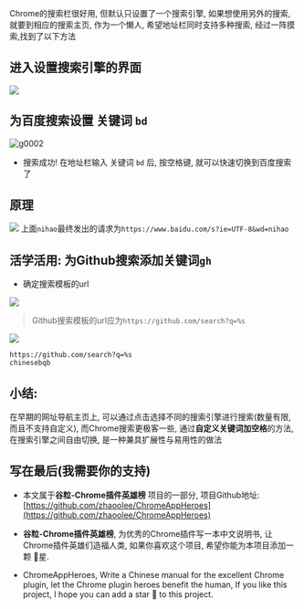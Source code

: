 Chrome的搜索栏很好用, 但默认只设置了一个搜索引擎, 如果想使用另外的搜索, 就要到相应的搜索主页, 作为一个懒人, 希望地址栏同时支持多种搜索, 经过一阵摸索,找到了以下方法


## 进入设置搜索引擎的界面

![](https://user-images.githubusercontent.com/15868458/62503013-eca3c500-b824-11e9-97d0-b220e8a19838.gif)


## 为百度搜索设置 关键词 `bd`
![g0002](https://user-images.githubusercontent.com/15868458/62503051-15c45580-b825-11e9-8b8f-b67f37475ccd.gif)
- 搜索成功! 在地址栏输入 关键词 `bd` 后, 按空格键, 就可以快速切换到百度搜索了


## 原理

![](https://user-images.githubusercontent.com/15868458/62503208-c599c300-b825-11e9-8f85-a3714d0ac7db.png)
上面`nihao`最终发出的请求为`https://www.baidu.com/s?ie=UTF-8&wd=nihao`



## 活学活用: 为Github搜索添加关键词`gh`

- 确定搜索模板的url

![](https://user-images.githubusercontent.com/15868458/62503480-f4fcff80-b826-11e9-9e8b-667afd131fa7.png)
> Github搜索模板的url应为`https://github.com/search?q=%s`

![](https://user-images.githubusercontent.com/15868458/62503773-3c37c000-b828-11e9-9605-4ecce76830ec.gif)
```
https://github.com/search?q=%s
chinesebqb
```


## 小结:

在早期的网址导航主页上, 可以通过点击选择不同的搜索引擎进行搜索(数量有限, 而且不支持自定义), 而Chrome搜索更极客一些, 通过**自定义关键词加空格**的方法, 在搜索引擎之间自由切换, 是一种兼具扩展性与易用性的做法


## 写在最后(我需要你的支持)

- 本文属于**谷粒-Chrome插件英雄榜** 项目的一部分, 项目Github地址: [https://github.com/zhaoolee/ChromeAppHeroes](https://github.com/zhaoolee/ChromeAppHeroes)

- **谷粒-Chrome插件英雄榜**, 为优秀的Chrome插件写一本中文说明书, 让Chrome插件英雄们造福人类, 如果你喜欢这个项目, 希望你能为本项目添加一颗 🌟星.

- ChromeAppHeroes, Write a Chinese manual for the excellent Chrome plugin, let the Chrome plugin heroes benefit the human, If you like this project, I hope you can add a star 🌟 to this project.